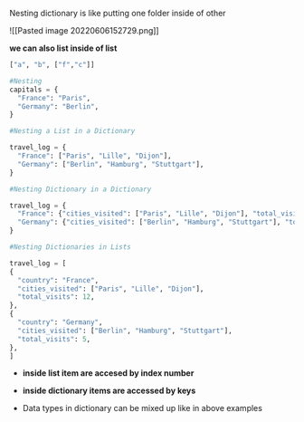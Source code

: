 Nesting dictionary is like putting one folder inside of other

![[Pasted image 20220606152729.png]]

**we can also list inside of list**
```py
["a", "b", ["f","c"]]
```


```py
#Nesting 
capitals = {
  "France": "Paris",
  "Germany": "Berlin",
}

#Nesting a List in a Dictionary

travel_log = {
  "France": ["Paris", "Lille", "Dijon"],
  "Germany": ["Berlin", "Hamburg", "Stuttgart"],
}

#Nesting Dictionary in a Dictionary

travel_log = {
  "France": {"cities_visited": ["Paris", "Lille", "Dijon"], "total_visits": 12},
  "Germany": {"cities_visited": ["Berlin", "Hamburg", "Stuttgart"], "total_visits": 5},
}

#Nesting Dictionaries in Lists

travel_log = [
{
  "country": "France", 
  "cities_visited": ["Paris", "Lille", "Dijon"], 
  "total_visits": 12,
},
{
  "country": "Germany",
  "cities_visited": ["Berlin", "Hamburg", "Stuttgart"],
  "total_visits": 5,
},
]
```

- **inside list item are accesed by index number**
- **inside dictionary items are accessed by keys**

- Data types in dictionary can be mixed up like in above examples